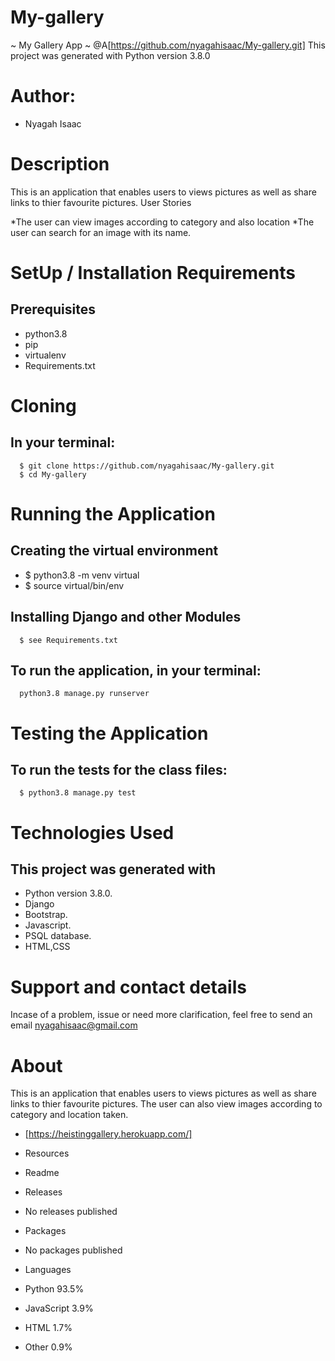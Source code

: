 # My-gallery
~ My Gallery App ~
@A[https://github.com/nyagahisaac/My-gallery.git] This project was generated with Python version 3.8.0
# Author:

* Nyagah Isaac
# Description

This is an application that enables users to views pictures as well as share links to thier favourite pictures.
User Stories

*The user can view images according to category and also location *The user can search for an image with its name.
# SetUp / Installation Requirements
## Prerequisites

   * python3.8
   * pip
   * virtualenv
   * Requirements.txt

# Cloning

   ## In your terminal:

      $ git clone https://github.com/nyagahisaac/My-gallery.git
      $ cd My-gallery

# Running the Application

  ##  Creating the virtual environment

   *   $ python3.8 -m venv virtual
   *  $ source virtual/bin/env

 ##  Installing Django and other Modules

      $ see Requirements.txt

  ##  To run the application, in your terminal:

      python3.8 manage.py runserver

# Testing the Application

   ## To run the tests for the class files:

      $ python3.8 manage.py test

# Technologies Used

## This project was generated with

   * Python version 3.8.0.
   * Django
   * Bootstrap.
   * Javascript.
   * PSQL database.
   * HTML,CSS

# Support and contact details

Incase of a problem, issue or need more clarification, feel free to send an email
nyagahisaac@gmail.com
# About

This is an application that enables users to views pictures as well as share links to thier favourite pictures. The user can also view images according to category and location taken.
* [https://heistinggallery.herokuapp.com/]
* Resources
* Readme
* Releases
* No releases published
* Packages
* No packages published
* Languages

* Python 93.5%
* JavaScript 3.9%
* HTML 1.7%
* Other 0.9%
